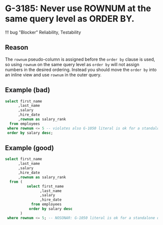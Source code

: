 # G-3185: Never use ROWNUM at the same query level as ORDER BY.

!!! bug "Blocker"
    Reliability, Testability

## Reason

The `rownum` pseudo-column is assigned before the `order by` clause is used, so using `rownum` on the same query level as `order by` will not assign numbers in the desired ordering. Instead you should move the `order by` into an inline view and use `rownum` in the outer query.

## Example (bad)

``` sql
select first_name
      ,last_name
      ,salary
      ,hire_date
      ,rownum as salary_rank
  from employees
 where rownum <= 5 -- violates also G-1050 literal is ok for a standalone query
 order by salary desc;
```

## Example (good)

``` sql
select first_name
      ,last_name
      ,salary
      ,hire_date
      ,rownum as salary_rank
  from (
          select first_name
                ,last_name
                ,salary
                ,hire_date
            from employees
           order by salary desc
       )
 where rownum <= 5; -- NOSONAR: G-1050 literal is ok for a standalone query
```